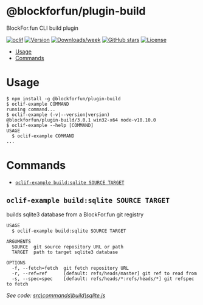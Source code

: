 @blockforfun/plugin-build
=========================

BlockFor.fun CLI build plugin

[![oclif](https://img.shields.io/badge/cli-oclif-brightgreen.svg)](https://oclif.io)
[![Version](https://img.shields.io/npm/v/@blockforfun/plugin-build.svg)](https://npmjs.org/package/@blockforfun/plugin-build)
[![Downloads/week](https://img.shields.io/npm/dw/@blockforfun/plugin-build.svg)](https://npmjs.org/package/@blockforfun/plugin-build)
[![GitHub stars](https://img.shields.io/github/stars/blockforfun/cli.svg)](https://github.com/blockforfun/cli/tree/master/plugins/plugin-build)
[![License](https://img.shields.io/npm/l/@blockforfun/plugin-build.svg)](https://github.com/blockforfun/cli/blob/master/plugins/plugin-build/package.json)

<!-- toc -->
* [Usage](#usage)
* [Commands](#commands)
<!-- tocstop -->
# Usage
<!-- usage -->
```sh-session
$ npm install -g @blockforfun/plugin-build
$ oclif-example COMMAND
running command...
$ oclif-example (-v|--version|version)
@blockforfun/plugin-build/3.0.1 win32-x64 node-v10.10.0
$ oclif-example --help [COMMAND]
USAGE
  $ oclif-example COMMAND
...
```
<!-- usagestop -->
# Commands
<!-- commands -->
* [`oclif-example build:sqlite SOURCE TARGET`](#oclif-example-buildsqlite-source-target)

## `oclif-example build:sqlite SOURCE TARGET`

builds sqlite3 database from a BlockFor.fun git registry

```
USAGE
  $ oclif-example build:sqlite SOURCE TARGET

ARGUMENTS
  SOURCE  git source repository URL or path
  TARGET  path to target sqlite3 database

OPTIONS
  -f, --fetch=fetch  git fetch repository URL
  -r, --ref=ref      [default: refs/heads/master] git ref to read from
  -s, --spec=spec    [default: refs/heads/*:refs/heads/*] git refspec to fetch
```

_See code: [src\commands\build\sqlite.js](https://github.com/blockforfun/cli/blob/v3.0.1/src\commands\build\sqlite.js)_
<!-- commandsstop -->
